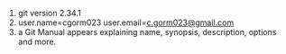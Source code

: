 1. git version 2.34.1
2. user.name=cgorm023
user.email=c.gorm023@gmail.com
3. a Git Manual appears explaining name, synopsis, description, options and more.